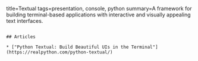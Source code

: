 title=Textual
tags=presentation, console, python
summary=A framework for building terminal-based applications with interactive and visually appealing text interfaces.
~~~~~~

## Articles

* ["Python Textual: Build Beautiful UIs in the Terminal"](https://realpython.com/python-textual/)

